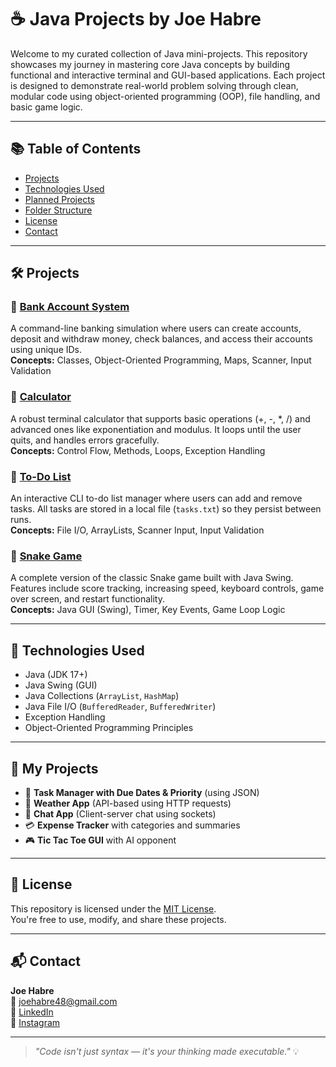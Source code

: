# ☕ Java Projects by Joe Habre

Welcome to my curated collection of Java mini-projects. This repository showcases my journey in mastering core Java concepts by building functional and interactive terminal and GUI-based applications. Each project is designed to demonstrate real-world problem solving through clean, modular code using object-oriented programming (OOP), file handling, and basic game logic.

---

## 📚 Table of Contents

- [Projects](#projects)
- [Technologies Used](#technologies-used)
- [Planned Projects](#planned-projects)
- [Folder Structure](#folder-structure)
- [License](#license)
- [Contact](#contact)

---

## 🛠️ Projects

### 🔹 [Bank Account System](./bank-account)
A command-line banking simulation where users can create accounts, deposit and withdraw money, check balances, and access their accounts using unique IDs.  
**Concepts:** Classes, Object-Oriented Programming, Maps, Scanner, Input Validation

### 🔹 [Calculator](./calculator)
A robust terminal calculator that supports basic operations (+, -, *, /) and advanced ones like exponentiation and modulus. It loops until the user quits, and handles errors gracefully.  
**Concepts:** Control Flow, Methods, Loops, Exception Handling

### 🔹 [To-Do List](./todo-list)
An interactive CLI to-do list manager where users can add and remove tasks. All tasks are stored in a local file (`tasks.txt`) so they persist between runs.  
**Concepts:** File I/O, ArrayLists, Scanner Input, Input Validation

### 🔹 [Snake Game](./snake-game)
A complete version of the classic Snake game built with Java Swing. Features include score tracking, increasing speed, keyboard controls, game over screen, and restart functionality.  
**Concepts:** Java GUI (Swing), Timer, Key Events, Game Loop Logic

---

## 🧰 Technologies Used

- Java (JDK 17+)
- Java Swing (GUI)
- Java Collections (`ArrayList`, `HashMap`)
- Java File I/O (`BufferedReader`, `BufferedWriter`)
- Exception Handling
- Object-Oriented Programming Principles

---

## 🚀 My Projects

- 📅 **Task Manager with Due Dates & Priority** (using JSON)
- 📡 **Weather App** (API-based using HTTP requests)
- 💬 **Chat App** (Client-server chat using sockets)
- 💳 **Expense Tracker** with categories and summaries
- 🎮 **Tic Tac Toe GUI** with AI opponent

---

## 🪪 License

This repository is licensed under the [MIT License](./LICENSE).  
You're free to use, modify, and share these projects.

---

## 📬 Contact

**Joe Habre**  
📧 [joehabre48@gmail.com](mailto:joehabre48@gmail.com)  
🔗 [LinkedIn](https://www.linkedin.com/in/joe-habre-228557330)  
📸 [Instagram](https://www.instagram.com/joeehabre)

---

> _"Code isn't just syntax — it's your thinking made executable."_ 💡
